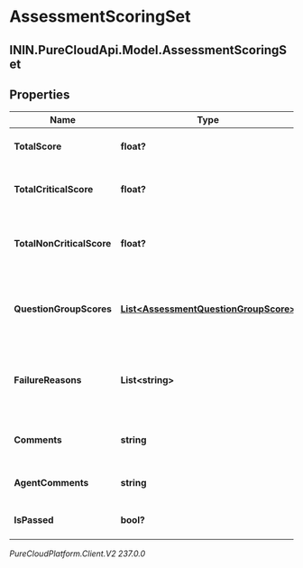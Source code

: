 # AssessmentScoringSet

## ININ.PureCloudApi.Model.AssessmentScoringSet

## Properties

|Name | Type | Description | Notes|
|------------ | ------------- | ------------- | -------------|
| **TotalScore** | **float?** | The total score of the answers | [optional] |
| **TotalCriticalScore** | **float?** | The total score for the critical questions | [optional] |
| **TotalNonCriticalScore** | **float?** | The total score for the non-critical questions | [optional] |
| **QuestionGroupScores** | [**List&lt;AssessmentQuestionGroupScore&gt;**](AssessmentQuestionGroupScore) | The individual scores for each question group | |
| **FailureReasons** | **List&lt;string&gt;** | If the assessment was not passed, the reasons for failure. | [optional] |
| **Comments** | **string** | Comments provided for these answers. | [optional] |
| **AgentComments** | **string** | Comments provided by agent. | [optional] |
| **IsPassed** | **bool?** | True if the assessment was passed | [optional] |



_PureCloudPlatform.Client.V2 237.0.0_
